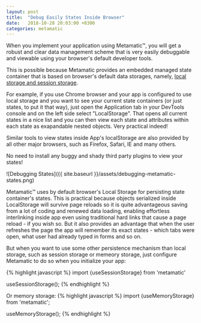 ```yaml
---
layout: post
title:  "Debug Easily States Inside Browser"
date:   2018-10-28 20:03:00 +0300
categories: metamatic
---
```


When you implement your application using Metamatic™, you will get a robust and clear data management scheme that is 
very easily debuggable and viewable using your browser's default developer tools.

This is possible because Metamatic provides an embedded managed state container that is based on browser's default data storages, 
namely, [local storage and session storage](https://en.wikipedia.org/wiki/Web_storage#Local_and_session_storage).

For example, if you use Chrome browser and your app is configured to use local storage and you want to see your current state containers (or just states, to put it that way), just open the Application tab in your DevTools console and on the left side
select "LocalStorage". That opens all current states in a nice list and you can then view each state and attributes within each state
as exapandable nested objects. Very practical indeed! 

Similar tools to view states inside App's localStorage are also provided by all other major browsers, such as Firefox, Safari, IE and many others.

No need to install any buggy and shady third party plugins to view your states!

![Debugging States]({{ site.baseurl }}/assets/debugging-metamatic-states.png)

Metamatic™ uses by default browser's Local Storage for persisting state container's states. This is practical because objects serialized
inside LocalStorage will survive page reloads so it is quite advantageous saving from a lot of coding and renewed data loading, enabling
effortless interlinking inside app even using traditional hard links that cause a page reload - if you wish so. But it also provides an advantage
that when the user refreshes the page the app will remember its exact states - which tabs were open, what user had already typed in forms and so on.

But when you want to use some other persistence mechanism than local storage, such as session storage or memeory storage,
just configure Metamatic to do so when you initialize your app:

{% highlight javascript %}
import {useSessionStorage} from 'metamatic'

useSessionStorage();
{% endhighlight %}

Or memory storage:
{% highlight javascript %}
import {useMemoryStorage} from 'metamatic';

useMemoryStorage();
{% endhighlight %}
